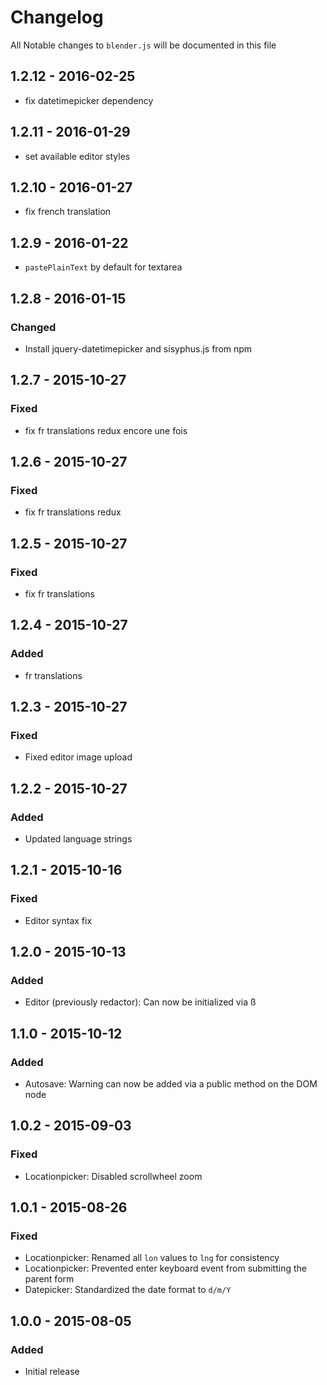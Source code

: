 # Changelog

All Notable changes to `blender.js` will be documented in this file

## 1.2.12 - 2016-02-25
- fix datetimepicker dependency

## 1.2.11 - 2016-01-29
- set available editor styles


## 1.2.10 - 2016-01-27
- fix french translation

## 1.2.9 - 2016-01-22
- `pastePlainText` by default for textarea

## 1.2.8 - 2016-01-15

### Changed
- Install jquery-datetimepicker and sisyphus.js from npm

## 1.2.7 - 2015-10-27

### Fixed
- fix fr translations redux encore une fois

## 1.2.6 - 2015-10-27

### Fixed
- fix fr translations redux

## 1.2.5 - 2015-10-27

### Fixed
- fix fr translations

## 1.2.4 - 2015-10-27

### Added
- fr translations

## 1.2.3 - 2015-10-27

### Fixed
- Fixed editor image upload

## 1.2.2 - 2015-10-27

### Added
- Updated language strings

## 1.2.1 - 2015-10-16

### Fixed
- Editor syntax fix

## 1.2.0 - 2015-10-13

### Added
- Editor (previously redactor): Can now be initialized via ß

## 1.1.0 - 2015-10-12

### Added
- Autosave: Warning can now be added via a public method on the DOM node

## 1.0.2 - 2015-09-03

### Fixed
- Locationpicker: Disabled scrollwheel zoom

## 1.0.1 - 2015-08-26

### Fixed
- Locationpicker: Renamed all `lon` values to `lng` for consistency
- Locationpicker: Prevented enter keyboard event from submitting the parent form
- Datepicker: Standardized the date format to `d/m/Y`

## 1.0.0 - 2015-08-05

### Added
- Initial release

